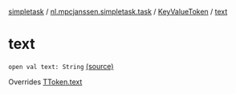 [simpletask](../../index.md) / [nl.mpcjanssen.simpletask.task](../index.md) / [KeyValueToken](index.md) / [text](.)

# text

`open val text: String` [(source)](https://github.com/mpcjanssen/simpletask-android/blob/master/src/main/java/nl/mpcjanssen/simpletask/task/Task.kt#L549)

Overrides [TToken.text](../-t-token/text.md)

